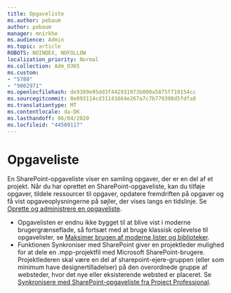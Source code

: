```yaml
---
title: Opgaveliste
ms.author: pebaum
author: pebaum
manager: mnirkhe
ms.audience: Admin
ms.topic: article
ROBOTS: NOINDEX, NOFOLLOW
localization_priority: Normal
ms.collection: Adm_O365
ms.custom:
- "5780"
- "9002971"
ms.openlocfilehash: de9389e95dd3f442931973b800a5875f719154cc
ms.sourcegitcommit: 8e093114cd31141664e267a7c7b779398d5fdfa8
ms.translationtype: MT
ms.contentlocale: da-DK
ms.lasthandoff: 06/04/2020
ms.locfileid: "44569117"
---
```

# <a name="task-list"></a>Opgaveliste

En SharePoint-opgaveliste viser en samling opgaver, der er en del af et projekt. Når du har oprettet en SharePoint-opgaveliste, kan du tilføje opgaver, tildele ressourcer til opgaver, opdatere fremdriften på opgaver og få vist opgaveoplysningerne på søjler, der vises langs en tidslinje. Se [Oprette og administrere en opgaveliste](https://support.microsoft.com/office/466ad207-46fd-4c77-9af1-41bc23cec21a).  

-   Opgavelisten er endnu ikke bygget til at blive vist i moderne brugergrænseflade, så fortsæt med at bruge klassisk oplevelse til opgavelister, se [Maksimer brugen af moderne lister og biblioteker](https://docs.microsoft.com/sharepoint/dev/transform/modernize-userinterface-lists-and-libraries).
-   Funktionen Synkroniser med SharePoint giver en projektleder mulighed for at dele en .mpp-projektfil med Microsoft SharePoint-brugere. Projektlederen skal være en del af sharepoint-ejere-gruppen (eller som minimum have designertilladelser) på den overordnede gruppe af websteder, hvor det nye eller eksisterende websted er placeret. Se [Synkronisere med SharePoint-opgaveliste fra Project Professional](https://docs.microsoft.com/office/troubleshoot/project/sync-with-tasks-from-project).